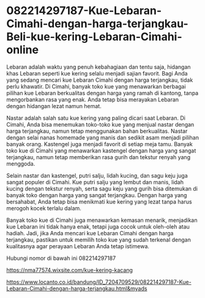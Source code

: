 # 082214297187-Kue-Lebaran-Cimahi-dengan-harga-terjangkau-Beli-kue-kering-Lebaran-Cimahi-online

Lebaran adalah waktu yang penuh kebahagiaan dan tentu saja, hidangan khas Lebaran seperti kue kering selalu menjadi sajian favorit. Bagi Anda yang sedang mencari kue Lebaran Cimahi dengan harga terjangkau, tidak perlu khawatir. Di Cimahi, banyak toko kue yang menawarkan berbagai pilihan kue Lebaran berkualitas dengan harga yang ramah di kantong, tanpa mengorbankan rasa yang enak. Anda tetap bisa merayakan Lebaran dengan hidangan lezat namun hemat.

Nastar adalah salah satu kue kering yang paling dicari saat Lebaran. Di Cimahi, Anda bisa menemukan toko-toko kue yang menjual nastar dengan harga terjangkau, namun tetap menggunakan bahan berkualitas. Nastar dengan selai nanas homemade yang manis dan sedikit asam menjadi pilihan banyak orang. Kastengel juga menjadi favorit di setiap meja tamu. Banyak toko kue di Cimahi yang menawarkan kastengel dengan harga yang sangat terjangkau, namun tetap memberikan rasa gurih dan tekstur renyah yang menggoda.

Selain nastar dan kastengel, putri salju, lidah kucing, dan sagu keju juga sangat populer di Cimahi. Kue putri salju yang lembut dan manis, lidah kucing dengan tekstur renyah, serta sagu keju yang gurih bisa ditemukan di banyak toko dengan harga yang sangat terjangkau. Dengan harga yang bersahabat, Anda tetap bisa menikmati kue kering yang lezat tanpa harus merogoh kocek terlalu dalam.

Banyak toko kue di Cimahi juga menawarkan kemasan menarik, menjadikan kue Lebaran ini tidak hanya enak, tetapi juga cocok untuk oleh-oleh atau hadiah. Jadi, jika Anda mencari kue Lebaran Cimahi dengan harga terjangkau, pastikan untuk memilih toko kue yang sudah terkenal dengan kualitasnya agar perayaan Lebaran Anda tetap istimewa.

Hubungi nomor di bawah ini
082214297187


https://nma77574.wixsite.com/kue-kering-kacang

https://www.locanto.co.id/bandung/ID_7204709529/082214297187-Kue-Lebaran-Cimahi-dengan-harga-terjangkau.html&myads
